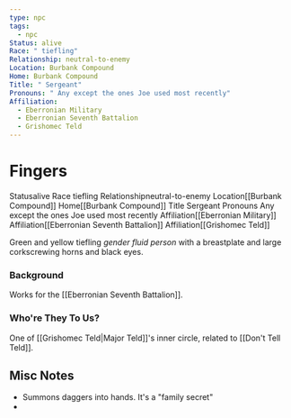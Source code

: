 ```yaml
---
type: npc
tags:
  - npc
Status: alive
Race: " tiefling"
Relationship: neutral-to-enemy
Location: Burbank Compound
Home: Burbank Compound
Title: " Sergeant"
Pronouns: " Any except the ones Joe used most recently"
Affiliation:
  - Eberronian Military
  - Eberronian Seventh Battalion
  - Grishomec Teld
---
```

 # Fingers
<span class="dataview inline-field"><span class="inline-field-key">Status</span><span class="inline-field-value">alive</span></span>
<span class="dataview inline-field"><span class="inline-field-key">Race</span><span class="inline-field-value"> tiefling</span></span>
<span class="dataview inline-field"><span class="inline-field-key">Relationship</span><span class="inline-field-value">neutral-to-enemy</span></span>
<span class="dataview inline-field"><span class="inline-field-key">Location</span><span class="inline-field-value">[[Burbank Compound]]</span></span>
<span class="dataview inline-field"><span class="inline-field-key">Home</span><span class="inline-field-value">[[Burbank Compound]]</span></span>
<span class="dataview inline-field"><span class="inline-field-key">Title</span><span class="inline-field-value"> Sergeant</span></span>
<span class="dataview inline-field"><span class="inline-field-key">Pronouns</span><span class="inline-field-value"> Any except the ones Joe used most recently</span></span>
<span class="dataview inline-field"><span class="inline-field-key">Affiliation</span><span class="inline-field-value">[[Eberronian Military]]</span></span>
<span class="dataview inline-field"><span class="inline-field-key">Affiliation</span><span class="inline-field-value">[[Eberronian Seventh Battalion]]</span></span>
<span class="dataview inline-field"><span class="inline-field-key">Affiliation</span><span class="inline-field-value">[[Grishomec Teld]]</span></span>

Green and yellow tiefling *gender fluid person* with a breastplate and large corkscrewing horns and black eyes.
### Background
Works for the [[Eberronian Seventh Battalion]]. 
### Who're They To Us?
One of [[Grishomec Teld|Major Teld]]'s inner circle, related to [[Don't Tell Teld]].
## Misc Notes
- Summons daggers into hands. It's a "family secret"
- 
